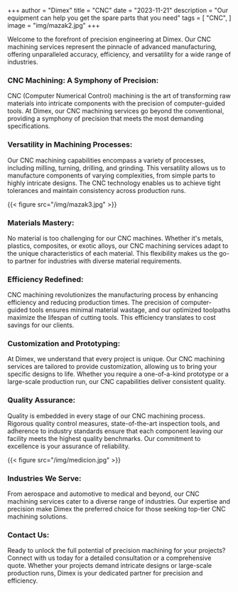 +++
author = "Dimex"
title = "CNC"
date = "2023-11-21"
description = "Our equipment can help you get the spare parts that you need"
tags = [
    "CNC",
]
image = "img/mazak2.jpg"
+++

Welcome to the forefront of precision engineering at Dimex. Our CNC machining services represent the pinnacle of advanced manufacturing, offering unparalleled accuracy, efficiency, and versatility for a wide range of industries.

### CNC Machining: A Symphony of Precision:

CNC (Computer Numerical Control) machining is the art of transforming raw materials into intricate components with the precision of computer-guided tools. At Dimex, our CNC machining services go beyond the conventional, providing a symphony of precision that meets the most demanding specifications.

### Versatility in Machining Processes:

Our CNC machining capabilities encompass a variety of processes, including milling, turning, drilling, and grinding. This versatility allows us to manufacture components of varying complexities, from simple parts to highly intricate designs. The CNC technology enables us to achieve tight tolerances and maintain consistency across production runs.

{{< figure src="/img/mazak3.jpg" >}}

### Materials Mastery:

No material is too challenging for our CNC machines. Whether it's metals, plastics, composites, or exotic alloys, our CNC machining services adapt to the unique characteristics of each material. This flexibility makes us the go-to partner for industries with diverse material requirements.

### Efficiency Redefined:

CNC machining revolutionizes the manufacturing process by enhancing efficiency and reducing production times. The precision of computer-guided tools ensures minimal material wastage, and our optimized toolpaths maximize the lifespan of cutting tools. This efficiency translates to cost savings for our clients.

### Customization and Prototyping:

At Dimex, we understand that every project is unique. Our CNC machining services are tailored to provide customization, allowing us to bring your specific designs to life. Whether you require a one-of-a-kind prototype or a large-scale production run, our CNC capabilities deliver consistent quality.

### Quality Assurance:

Quality is embedded in every stage of our CNC machining process. Rigorous quality control measures, state-of-the-art inspection tools, and adherence to industry standards ensure that each component leaving our facility meets the highest quality benchmarks. Our commitment to excellence is your assurance of reliability.

{{< figure src="/img/medicion.jpg" >}}

### Industries We Serve:

From aerospace and automotive to medical and beyond, our CNC machining services cater to a diverse range of industries. Our expertise and precision make Dimex the preferred choice for those seeking top-tier CNC machining solutions.

### Contact Us:

Ready to unlock the full potential of precision machining for your projects? Connect with us today for a detailed consultation or a comprehensive quote. Whether your projects demand intricate designs or large-scale production runs, Dimex is your dedicated partner for precision and efficiency.
